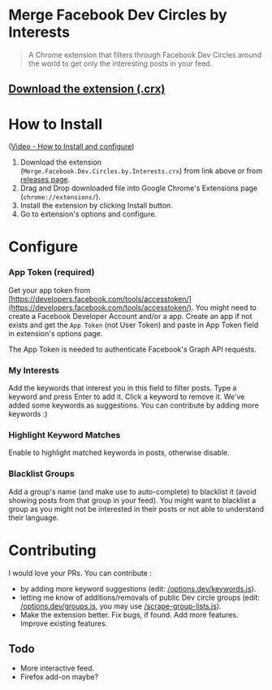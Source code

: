 # Merge Facebook Dev Circles by Interests

> A Chrome extension that filters through Facebook Dev Circles around the world to get only the interesting posts in your feed.

## [Download the extension (.crx)](https://github.com/sidvishnoi/fb-dev-interest/releases/download/v1.1/Merge.Facebook.Dev.Circles.by.Interests.crx)

# How to Install

([Video - How to Install and configure](https://www.youtube.com/watch?v=A-LR6KWdAsM))

1. Download the extension (`Merge.Facebook.Dev.Circles.by.Interests.crx`) from link above or from [releases page](https://github.com/sidvishnoi/fb-dev-interest/releases).
2. Drag and Drop downloaded file into Google Chrome's Extensions page (`chrome://extensions/`).
3. Install the extension by clicking Install button.
4. Go to extension's options and configure.

# Configure

### App Token (required)

Get your app token from [https://developers.facebook.com/tools/accesstoken/](https://developers.facebook.com/tools/accesstoken/). You might need to create a Facebook Developer Account and/or a app. Create an app if not exists and get the `App Token` (not User Token) and paste in App Token field in extension's options page.

The App Token is needed to authenticate Facebook's Graph API requests.

### My Interests

Add the keywords that interest you in this field to filter posts. Type a keyword and press Enter to add it. Click a keyword to remove it. We've added some keywords as suggestions. You can contribute by adding more keywords :)

### Highlight Keyword Matches

Enable to highlight matched keywords in posts, otherwise disable.

### Blacklist Groups

Add a group's name (and make use to auto-complete) to blacklist it (avoid showing posts from that group in your feed). You might want to blacklist a group as you might not be interested in their posts or not able to understand their language.

# Contributing

I would love your PRs. You can contribute :

- by adding more keyword suggestions (edit: [/options.dev/keywords.js](/options.dev/keywords.js)).
- letting me know of additions/removals of public Dev circle groups (edit: [/options.dev/groups.js](/options.dev/groups.js), you may use [/scrape-group-lists.js](/scrape-group-lists.js)).
- Make the extension better. Fix bugs, if found. Add more features. Improve existing features.

## Todo

- More interactive feed.
- Firefox add-on maybe?
